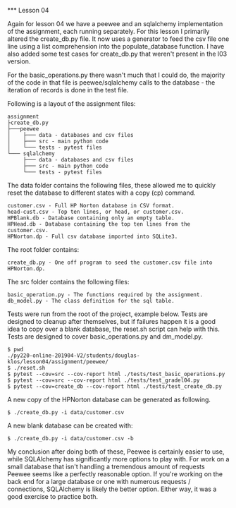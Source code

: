 *** Lesson 04

Again for lesson 04 we have a peewee and an sqlalchemy implementation of the
assignment, each running separately.  For this lesson I primarily altered the 
create_db.py file.  It now uses a generator to feed the csv file one line using
a list comprehension into the populate_database function.  I have also added
some test cases for create_db.py that weren't present in the l03 version.

For the basic_operations.py there wasn't much that I could do, the majority of
the code in that file is peewee/sqlalchemy calls to the database - the
iteration of records is done in the test file.

Following is a layout of the assignment files:
```
assignment
├create_db.py
├───peewee
│    ├─── data - databases and csv files
│    ├─── src - main python code
│    └─── tests - pytest files
└─── sqlalchemy
     ├─── data - databases and csv files
     ├─── src - main python code
     └─── tests - pytest files
```

The data folder contains the following files, these allowed me to quickly reset 
the database to different states with a copy (cp) command.
```
customer.csv - Full HP Norton database in CSV format.
head-cust.csv - Top ten lines, or head, or customer.csv.
HPBlank.db - Database containing only an empty table.
HPHead.db - Database containing the top ten lines from the customer.csv.
HPNorton.dp - Full csv database imported into SQLite3.
```

The root folder contains:
```
create_db.py - One off program to seed the customer.csv file into HPNorton.dp.
```

The src folder contains the following files:
```
basic_operation.py - The functions required by the assignment.
db_model.py - The class definition for the sql table.
```

Tests were run from the root of the project, example below.  Tests are designed
to cleanup after themselves, but if failures happen it is a good idea to
copy over a blank database, the reset.sh script can help with this.
Tests are designed to cover basic_operations.py and dm_model.py.

```
$ pwd
./py220-online-201904-V2/students/douglas-klos/lesson04/assignment/peewee/
$ ./reset.sh
$ pytest --cov=src --cov-report html ./tests/test_basic_operations.py
$ pytest --cov=src --cov-report html ./tests/test_gradel04.py
$ pytest --cov=create_db --cov-report html ./tests/test_create_db.py
```

A new copy of the HPNorton database can be generated as following.
```
$ ./create_db.py -i data/customer.csv
```

A new blank database can be created with:
```
$ ./create_db.py -i data/customer.csv -b
```

My conclusion after doing both of these, Peewee is certainly easier to use, 
while SQLAlchemy has significantly more options to play with.  For work on a
small database that isn't handling a tremendous amount of requests Peewee seems
like a perfectly reasonable option.  If you're working on the back end for a
large database or one with numerous requests / connections, SQLAlchemy is likely
the better option.  Either way, it was a good exercise to practice both.
